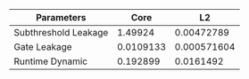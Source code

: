 | Parameters | Core | L2 |
| --- | --- | --- |
| Subthreshold Leakage | 1.49924 | 0.00472789 |
| Gate Leakage | 0.0109133 | 0.000571604 |
| Runtime Dynamic | 0.192899 | 0.0161492 |
